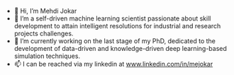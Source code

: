 - 👋 Hi, I’m Mehdi Jokar
- 👀 I’m a self-driven machine learning scientist passionate about skill development to attain intelligent resolutions for industrial and research projects challenges.
- 🌱 I’m currently working on the last stage of my PhD, dedicated to the development of data-driven and knowledge-driven deep learning-based simulation techniques.
- 📫 I can be reached via my linkedin at www.linkedin.com/in/mejokar

<!---
MeJokar/MeJokar is a ✨ special ✨ repository because its `README.md` (this file) appears on your GitHub profile.
You can click the Preview link to take a look at your changes.
--->
